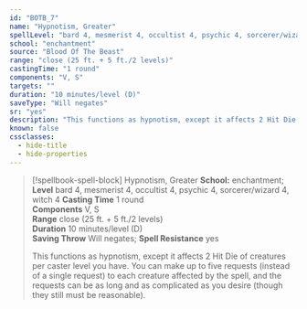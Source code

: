 ```yaml
---
id: "BOTB_7"
name: "Hypnotism, Greater"
spellLevel: "bard 4, mesmerist 4, occultist 4, psychic 4, sorcerer/wizard 4, witch 4"
school: "enchantment"
source: "Blood Of The Beast"
range: "close (25 ft. + 5 ft./2 levels)"
castingTime: "1 round"
components: "V, S"
targets: ""
duration: "10 minutes/level (D)"
saveType: "Will negates"
sr: "yes"
description: "This functions as hypnotism, except it affects 2 Hit Die of creatures per caster level you have. You can make up to five requests (instead of a single request) to each creature affected by the spell, and the requests can be as long and as complicated as you desire (though they still must be reasonable)."
known: false
cssclasses:
  - hide-title
  - hide-properties
---
```


> [!spellbook-spell-block] Hypnotism, Greater
> **School:** enchantment; **Level** bard 4, mesmerist 4, occultist 4, psychic 4, sorcerer/wizard 4, witch 4
> **Casting Time** 1 round  
> **Components** V, S  
> **Range** close (25 ft. + 5 ft./2 levels)  
> **Duration** 10 minutes/level (D)  
> **Saving Throw** Will negates; **Spell Resistance** yes
> 
> This functions as hypnotism, except it affects 2 Hit Die of creatures per caster level you have. You can make up to five requests (instead of a single request) to each creature affected by the spell, and the requests can be as long and as complicated as you desire (though they still must be reasonable).